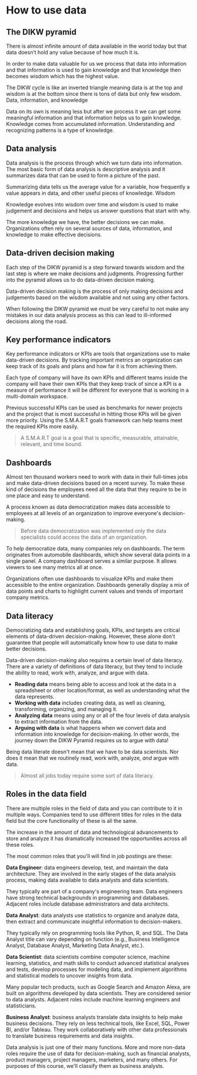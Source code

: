 # How to use data
## The DIKW pyramid
There is almost infinite amount of data available in the world today but that data doesn’t hold any value because of how much it is.

In order to make data valuable for us we process that data into information and that information is used to gain knowledge and that knowledge then becomes wisdom which has the highest value.

The DIKW cycle is like an inverted triangle meaning data is at the top and wisdom is at the bottom since there is tons of data but only few wisdom.
Data, information, and knowledge

Data on its own is meaning less but after we process it we can get some meaningful information and that information helps us to gain knowledge. 
Knowledge comes from accumulated information. Understanding and recognizing patterns is a type of knowledge. 
## Data analysis
Data analysis is the process through which we turn data into information. The most basic form of data analysis is descriptive analysis and it summarizes data that can be used to form a picture of the past. 

Summarizing data tells us the average value for a variable, how frequently a value appears in data, and other useful pieces of knowledge.
Wisdom

Knowledge evolves into wisdom over time and wisdom is used to make judgement and decisions and helps us answer questions that start with why.

The more knowledge we have, the better decisions we can make. Organizations often rely on several sources of data, information, and knowledge to make effective decisions.
## Data-driven decision making
Each step of the DIKW pyramid is a step forward towards wisdom and the last step is where we make decisions and judgments. Progressing further into the pyramid allows us to do data-driven decision making.

Data-driven decision making is the process of only making decisions and judgements based on the wisdom available and not using any other factors.

When following the DIKW pyramid we must be very careful to not make any mistakes in our data analysis process as this can lead to ill-informed decisions along the road.
## Key performance indicators
Key performance indicators or KPIs are tools that organizations use to make data-driven decisions. By tracking important metrics an organization can keep track of its goals and plans and how far it is from achieving them. 

Each type of company will have its own KPIs and different teams inside the company will have their own KPIs that they keep track of since a KPI is a measure of performance it will be different for everyone that is working in a multi-domain workspace.

Previous successful KPIs can be used as benchmarks for newer projects and the project that is most successful in hitting those KPIs will be given more priority. Using the S.M.A.R.T goals framework can help teams meet the required KPIs more easily.

> A S.M.A.R.T goal is a goal that is specific, measurable, attainable, relevant, and time bound.

## Dashboards
Almost ten thousand workers need to work with data in their full-times jobs and make data-driven decisions based on a recent survey. To make these kind of decisions the employees need all the data that they require to be in one place and easy to understand.

A process known as data democratization makes data accessible to employees at all levels of an organization to improve everyone's decision-making. 

> Before data democratization was implemented only the data specialists could access the data of an organization. 

To help democratize data, many companies rely on dashboards. The term originates from automobile dashboards, which show several data points in a single panel. A company dashboard serves a similar purpose. It allows viewers to see many metrics all at once. 

Organizations often use dashboards to visualize KPIs and make them accessible to the entire organization. Dashboards generally display a mix of data points and charts to highlight current values and trends of important company metrics.

## Data literacy
Democratizing data and establishing goals, KPIs, and targets are critical elements of data-driven decision-making. However, these alone don't guarantee that people will automatically know how to use data to make better decisions.

Data-driven decision-making also requires a certain level of data literacy. There are a variety of definitions of data literacy, but they tend to include the ability to read, work with, analyze, and argue with data.

-   **Reading data** means being able to access and look at the data in a spreadsheet or other location/format, as well as understanding what the data represents.
-   **Working with data** includes creating data, as well as cleaning, transforming, organizing, and managing it.
-   **Analyzing data** means using any or all of the four levels of data analysis to extract information from the data.
-   **Arguing with data** is what happens when we convert data and information into knowledge for decision-making. In other words, the journey down the DIKW Pyramid requires us to argue with data!

Being data literate doesn't mean that we have to be data scientists. Nor does it mean that we routinely read, work with, analyze, _and_ argue with data. 

> Almost all jobs today require some sort of data literacy.

## Roles in the data field
There are multiple roles in the field of data and you can contribute to it in multiple ways. Companies tend to use different titles for roles in the data field but the core functionality of these is all the same.  

The increase in the amount of data and technological advancements to store and analyze it has dramatically increased the opportunities across all these roles.

The most common roles that you'll will find in job postings are these:

**Data Engineer**: data engineers develop, test, and maintain the data architecture. They are involved in the early stages of the data analysis process, making data available to data analysts and data scientists. 

They typically are part of a company's engineering team. Data engineers have strong technical backgrounds in programming and databases. Adjacent roles include database administrators and data architects.

**Data Analyst**: data analysts use statistics to organize and analyze data, then extract and communicate insightful information to decision-makers. 

They typically rely on programming tools like Python, R, and SQL. The Data Analyst title can vary depending on function (e.g., Business Intelligence Analyst, Database Analyst, Marketing Data Analyst, etc.).

**Data Scientist**: data scientists combine computer science, machine learning, statistics, and math skills to conduct advanced statistical analyses and tests, develop processes for modeling data, and implement algorithms and statistical models to uncover insights from data. 

Many popular tech products, such as Google Search and Amazon Alexa, are built on algorithms developed by data scientists. They are considered senior to data analysts. Adjacent roles include machine learning engineers and statisticians.

**Business Analyst**: business analysts translate data insights to help make business decisions. They rely on less technical tools, like Excel, SQL, Power BI, and/or Tableau. 
They work collaboratively with other data professionals to translate business requirements and data insights. 

Data analysis is just one of their many functions. More and more non-data roles require the use of data for decision-making, such as financial analysts, product managers, project managers, marketers, and many others. For purposes of this course, we'll classify them as business analysts.
